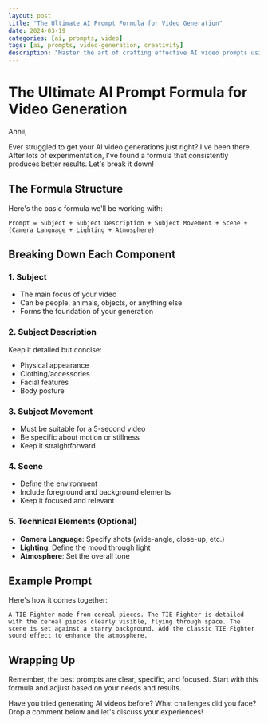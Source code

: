 ```yaml
---
layout: post
title: "The Ultimate AI Prompt Formula for Video Generation"
date: 2024-03-19
categories: [ai, prompts, video]
tags: [ai, prompts, video-generation, creativity]
description: "Master the art of crafting effective AI video prompts using this comprehensive formula that breaks down subject, movement, scene, and technical aspects."
---
```


# The Ultimate AI Prompt Formula for Video Generation

Ahnii,

Ever struggled to get your AI video generations just right? I've been there. After lots of experimentation, I've found a formula that consistently produces better results. Let's break it down!

## The Formula Structure

Here's the basic formula we'll be working with:

```
Prompt = Subject + Subject Description + Subject Movement + Scene + (Camera Language + Lighting + Atmosphere)
```

## Breaking Down Each Component

### 1. Subject
- The main focus of your video
- Can be people, animals, objects, or anything else
- Forms the foundation of your generation

### 2. Subject Description
Keep it detailed but concise:
- Physical appearance
- Clothing/accessories
- Facial features
- Body posture

### 3. Subject Movement
- Must be suitable for a 5-second video
- Be specific about motion or stillness
- Keep it straightforward

### 4. Scene
- Define the environment
- Include foreground and background elements
- Keep it focused and relevant

### 5. Technical Elements (Optional)
- **Camera Language**: Specify shots (wide-angle, close-up, etc.)
- **Lighting**: Define the mood through light
- **Atmosphere**: Set the overall tone

## Example Prompt

Here's how it comes together:

```
A TIE Fighter made from cereal pieces. The TIE Fighter is detailed with the cereal pieces clearly visible, flying through space. The scene is set against a starry background. Add the classic TIE Fighter sound effect to enhance the atmosphere.
```

## Wrapping Up

Remember, the best prompts are clear, specific, and focused. Start with this formula and adjust based on your needs and results.

Have you tried generating AI videos before? What challenges did you face? Drop a comment below and let's discuss your experiences!
